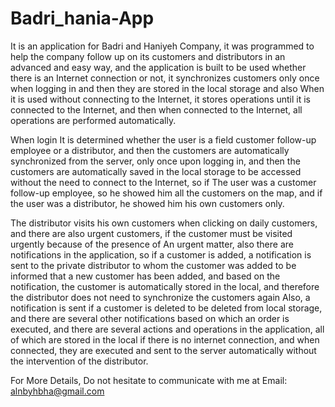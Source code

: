 # Badri_hania-App

It is an application for Badri and Haniyeh Company, it was programmed to help the company follow up on its customers and distributors in an advanced and easy way, and the application is built to be used whether there is an Internet connection or not, it synchronizes customers only once when logging in and then they are stored in the local storage and also When it is used without connecting to the Internet, it stores operations until it is connected to the Internet, and then when connected to the Internet, all operations are performed automatically.

When login It is determined whether the user is a field customer follow-up employee or a distributor, and then the customers are automatically synchronized from the server, only once upon logging in, and then the customers are automatically saved in the local storage to be accessed without the need to connect to the Internet, so if The user was a customer follow-up employee, so he showed him all the customers on the map, and if the user was a distributor, he showed him his own customers only. 

The distributor visits his own customers when clicking on daily customers, and there are also urgent customers, if the customer must be visited urgently because of the presence of An urgent matter, also there are notifications in the application, so if a customer is added, a notification is sent to the private distributor to whom the customer was added to be informed that a new customer has been added, and based on the notification, the customer is automatically stored in the local, and therefore the distributor does not need to synchronize the customers again Also, a notification is sent if a customer is deleted to be deleted from local storage, and there are several other notifications based on which an order is executed, and there are several actions and operations in the application, all of which are stored in the local if there is no internet connection, and when connected, they are executed and sent to the server automatically without the intervention of the distributor.

For More Details, Do not hesitate to communicate with me at Email: alnbyhbha@gmail.com


